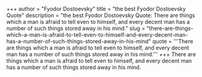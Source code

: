 +++
author = "Fyodor Dostoevsky"
title = "the best Fyodor Dostoevsky Quote"
description = "the best Fyodor Dostoevsky Quote: There are things which a man is afraid to tell even to himself, and every decent man has a number of such things stored away in his mind."
slug = "there-are-things-which-a-man-is-afraid-to-tell-even-to-himself-and-every-decent-man-has-a-number-of-such-things-stored-away-in-his-mind"
quote = '''There are things which a man is afraid to tell even to himself, and every decent man has a number of such things stored away in his mind.'''
+++
There are things which a man is afraid to tell even to himself, and every decent man has a number of such things stored away in his mind.

